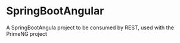 # SpringBootAngular
A SpringBootAngula project to be consumed by REST, used with the PrimeNG project
